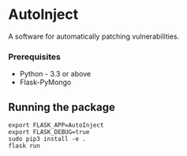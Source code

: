 # AutoInject

A software for automatically patching vulnerabilities.

### Prerequisites

* Python - 3.3 or above
* Flask-PyMongo

## Running the package

```
export FLASK_APP=AutoInject
export FLASK_DEBUG=true
sudo pip3 install -e .
flask run
```
